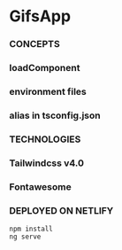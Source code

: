 # GifsApp

### CONCEPTS
### loadComponent
### environment files
### alias in tsconfig.json

### TECHNOLOGIES
### Tailwindcss v4.0
### Fontawesome

### DEPLOYED ON NETLIFY
```
npm install
ng serve
```
